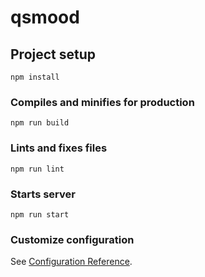 # qsmood

## Project setup
```
npm install
```

### Compiles and minifies for production
```
npm run build
```

### Lints and fixes files
```
npm run lint
```

### Starts server
```
npm run start
```

### Customize configuration
See [Configuration Reference](https://cli.vuejs.org/config/).
